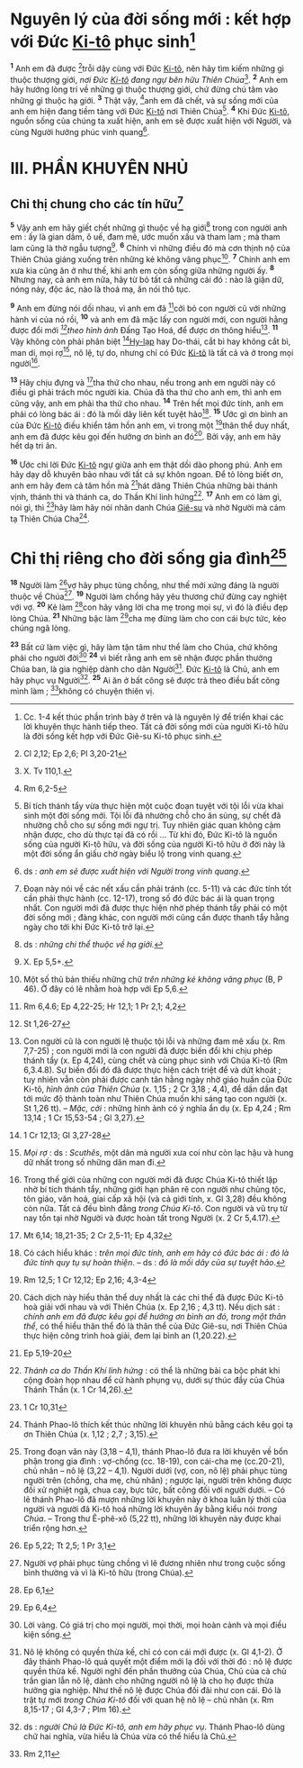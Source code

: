 # Nguyên lý của đời sống mới : kết hợp với Đức [Ki-tô]() phục sinh[^1-e92d1a3d-b733-4a76-a51b-65dac1f27e77]
<sup><b>1</b></sup> Anh em đã được [^1@-e92d1a3d-b733-4a76-a51b-65dac1f27e77]trỗi dậy cùng với Đức [Ki-tô](), nên hãy tìm kiếm những gì thuộc thượng giới, *nơi Đức [Ki-tô]() đang ngự bên hữu Thiên Chúa*[^2-e92d1a3d-b733-4a76-a51b-65dac1f27e77]. <sup><b>2</b></sup> Anh em hãy hướng lòng trí về những gì thuộc thượng giới, chứ đừng chú tâm vào những gì thuộc hạ giới. <sup><b>3</b></sup> Thật vậy, [^2@-e92d1a3d-b733-4a76-a51b-65dac1f27e77]anh em đã chết, và sự sống mới của anh em hiện đang tiềm tàng với Đức [Ki-tô]() nơi Thiên Chúa[^3-e92d1a3d-b733-4a76-a51b-65dac1f27e77]. <sup><b>4</b></sup> Khi Đức [Ki-tô](), nguồn sống của chúng ta xuất hiện, anh em sẽ được xuất hiện với Người, và cùng Người hưởng phúc vinh quang[^4-e92d1a3d-b733-4a76-a51b-65dac1f27e77].

# III. PHẦN KHUYÊN NHỦ

## Chỉ thị chung cho các tín hữu[^5-e92d1a3d-b733-4a76-a51b-65dac1f27e77]
<sup><b>5</b></sup> Vậy anh em hãy giết chết những gì thuộc về hạ giới[^6-e92d1a3d-b733-4a76-a51b-65dac1f27e77] trong con người anh em : ấy là gian dâm, ô uế, đam mê, ước muốn xấu và tham lam ; mà tham lam cũng là thờ ngẫu tượng[^7-e92d1a3d-b733-4a76-a51b-65dac1f27e77]. <sup><b>6</b></sup> Chính vì những điều đó mà cơn thịnh nộ của Thiên Chúa giáng xuống trên những kẻ không vâng phục[^8-e92d1a3d-b733-4a76-a51b-65dac1f27e77]. <sup><b>7</b></sup> Chính anh em xưa kia cũng ăn ở như thế, khi anh em còn sống giữa những người ấy. <sup><b>8</b></sup> Nhưng nay, cả anh em nữa, hãy từ bỏ tất cả những cái đó : nào là giận dữ, nóng nảy, độc ác, nào là thoá mạ, ăn nói thô tục.

<sup><b>9</b></sup> Anh em đừng nói dối nhau, vì anh em đã [^3@-e92d1a3d-b733-4a76-a51b-65dac1f27e77]cởi bỏ con người cũ với những hành vi của nó rồi, <sup><b>10</b></sup> và anh em đã mặc lấy con người mới, con người hằng được đổi mới *[^4@-e92d1a3d-b733-4a76-a51b-65dac1f27e77]theo hình ảnh* Đấng Tạo Hoá, để được ơn thông hiểu[^9-e92d1a3d-b733-4a76-a51b-65dac1f27e77]. <sup><b>11</b></sup> Vậy không còn phải phân biệt [^5@-e92d1a3d-b733-4a76-a51b-65dac1f27e77][Hy-lạp]() hay Do-thái, cắt bì hay không cắt bì, man di, mọi rợ[^10-e92d1a3d-b733-4a76-a51b-65dac1f27e77], nô lệ, tự do, nhưng chỉ có Đức [Ki-tô]() là tất cả và ở trong mọi người[^11-e92d1a3d-b733-4a76-a51b-65dac1f27e77].

<sup><b>13</b></sup> Hãy chịu đựng và [^8@-e92d1a3d-b733-4a76-a51b-65dac1f27e77]tha thứ cho nhau, nếu trong anh em người này có điều gì phải trách móc người kia. Chúa đã tha thứ cho anh em, thì anh em cũng vậy, anh em phải tha thứ cho nhau. <sup><b>14</b></sup> Trên hết mọi đức tính, anh em phải có lòng bác ái : đó là mối dây liên kết tuyệt hảo[^13-e92d1a3d-b733-4a76-a51b-65dac1f27e77]. <sup><b>15</b></sup> Ước gì ơn bình an của Đức [Ki-tô]() điều khiển tâm hồn anh em, vì trong một [^9@-e92d1a3d-b733-4a76-a51b-65dac1f27e77]thân thể duy nhất, anh em đã được kêu gọi đến hưởng ơn bình an đó[^14-e92d1a3d-b733-4a76-a51b-65dac1f27e77]. Bởi vậy, anh em hãy hết dạ tri ân.

<sup><b>16</b></sup> Ước chi lời Đức [Ki-tô]() ngự giữa anh em thật dồi dào phong phú. Anh em hãy dạy dỗ khuyên bảo nhau với tất cả sự khôn ngoan. Để tỏ lòng biết ơn, anh em hãy đem cả tâm hồn mà [^10@-e92d1a3d-b733-4a76-a51b-65dac1f27e77]hát dâng Thiên Chúa những bài thánh vịnh, thánh thi và thánh ca, do Thần Khí linh hứng[^15-e92d1a3d-b733-4a76-a51b-65dac1f27e77]. <sup><b>17</b></sup> Anh em có làm gì, nói gì, thì [^11@-e92d1a3d-b733-4a76-a51b-65dac1f27e77]hãy làm hãy nói nhân danh Chúa [Giê-su]() và nhờ Người mà cảm tạ Thiên Chúa Cha[^16-e92d1a3d-b733-4a76-a51b-65dac1f27e77].

# Chỉ thị riêng cho đời sống gia đình[^17-e92d1a3d-b733-4a76-a51b-65dac1f27e77]
<sup><b>18</b></sup> Người làm [^12@-e92d1a3d-b733-4a76-a51b-65dac1f27e77]vợ hãy phục tùng chồng, như thế mới xứng đáng là người thuộc về Chúa[^18-e92d1a3d-b733-4a76-a51b-65dac1f27e77]. <sup><b>19</b></sup> Người làm chồng hãy yêu thương chứ đừng cay nghiệt với vợ. <sup><b>20</b></sup> Kẻ làm [^13@-e92d1a3d-b733-4a76-a51b-65dac1f27e77]con hãy vâng lời cha mẹ trong mọi sự, vì đó là điều đẹp lòng Chúa. <sup><b>21</b></sup> Những bậc làm [^14@-e92d1a3d-b733-4a76-a51b-65dac1f27e77]cha mẹ đừng làm cho con cái bực tức, kẻo chúng ngã lòng.

<sup><b>23</b></sup> Bất cứ làm việc gì, hãy làm tận tâm như thể làm cho Chúa, chứ không phải cho người đời[^21-e92d1a3d-b733-4a76-a51b-65dac1f27e77] <sup><b>24</b></sup> vì biết rằng anh em sẽ nhận được phần thưởng Chúa ban, là gia nghiệp dành cho dân Người[^22-e92d1a3d-b733-4a76-a51b-65dac1f27e77]. Đức [Ki-tô]() là Chủ, anh em hãy phục vụ Người[^23-e92d1a3d-b733-4a76-a51b-65dac1f27e77]. <sup><b>25</b></sup> Ai ăn ở bất công sẽ được trả theo điều bất công mình làm ; [^16@-e92d1a3d-b733-4a76-a51b-65dac1f27e77]không có chuyện thiên vị.

[^1-e92d1a3d-b733-4a76-a51b-65dac1f27e77]: Cc. 1-4 kết thúc phần trình bày ở trên và là nguyên lý để triển khai các lời khuyên thực hành tiếp theo. Tất cả đời sống mới của người Ki-tô hữu là đời sống kết hợp với Đức Giê-su Ki-tô phục sinh.
[^2-e92d1a3d-b733-4a76-a51b-65dac1f27e77]: X. Tv 110,1.
[^3-e92d1a3d-b733-4a76-a51b-65dac1f27e77]: Bí tích thánh tẩy vừa thực hiện một cuộc đoạn tuyệt với tội lỗi vừa khai sinh một đời sống mới. Tội lỗi đã nhường chỗ cho ân sủng, sự chết đã nhường chỗ cho sự sống mới ngự trị. Tuy nhiên giác quan không cảm nhận được, cho dù thực tại đã có rồi ... Từ khi đó, Đức Ki-tô là nguồn sống của người Ki-tô hữu, và đời sống của người Ki-tô hữu ở đời này là một đời sống ẩn giấu chờ ngày biểu lộ trong vinh quang.
[^4-e92d1a3d-b733-4a76-a51b-65dac1f27e77]: ds : *anh em sẽ được xuất hiện với Người trong vinh quang*.
[^5-e92d1a3d-b733-4a76-a51b-65dac1f27e77]: Đoạn này nói về các nết xấu cần phải tránh (cc. 5-11) và các đức tính tốt cần phải thực hành (cc. 12-17), trong số đó đức bác ái là quan trọng nhất. Con người mới đã được thực hiện nhờ phép thánh tẩy phải có một đời sống mới ; đàng khác, con người mới cũng cần được thanh tẩy hằng ngày cho tới khi Đức Ki-tô trở lại.
[^6-e92d1a3d-b733-4a76-a51b-65dac1f27e77]: ds : *những chi thể thuộc về hạ giới.*
[^7-e92d1a3d-b733-4a76-a51b-65dac1f27e77]: X. Ep 5,5+.
[^8-e92d1a3d-b733-4a76-a51b-65dac1f27e77]: Một số thủ bản thiếu những chữ *trên những kẻ không vâng phục* (B, P 46). Ở đây có lẽ nhằm hoà hợp với Ep 5,6.
[^9-e92d1a3d-b733-4a76-a51b-65dac1f27e77]: Con người cũ là con người lệ thuộc tội lỗi và những đam mê xấu (x. Rm 7,7-25) ; con người mới là con người đã được biến đổi khi chịu phép thánh tẩy (x. Ep 4,24), cùng chết và cùng phục sinh với Chúa Ki-tô (Rm 6,3.4.8). Sự biến đổi đó đã được thực hiện cách triệt để và dứt khoát ; tuy nhiên vẫn còn phải được canh tân hằng ngày nhờ giáo huấn của Đức Ki-tô, *hình ảnh của Thiên Chúa* (x. 1,15 ; 2 Cr 3,18 ; 4,4), để dần dần đạt tới mức độ thành toàn như Thiên Chúa muốn khi sáng tạo con người (x. St 1,26 tt). – *Mặc, cởi* : những hình ảnh có ý nghĩa ẩn dụ (x. Ep 4,24 ; Rm 13,14 ; 1 Cr 15,53-54 ; Gl 3,27).
[^10-e92d1a3d-b733-4a76-a51b-65dac1f27e77]: *Mọi rợ* : ds : *Scuthês*, một dân mà người xưa coi như còn lạc hậu và hung dữ nhất trong số những dân man đi.
[^11-e92d1a3d-b733-4a76-a51b-65dac1f27e77]: Trong thế giới của những con người mới đã được Chúa Ki-tô thiết lập nhờ bí tích thánh tẩy, những giới hạn phân rẽ con người như chủng tộc, tôn giáo, văn hoá, giai cấp xã hội (và cả giới tính, x. Gl 3,28) đều không còn nữa. Tất cả đều bình đẳng *trong Chúa Ki-tô*. Con người và vũ trụ từ nay tồn tại nhờ Người và được hoàn tất trong Người (x. 2 Cr 5,4.17).
[^13-e92d1a3d-b733-4a76-a51b-65dac1f27e77]: Có cách hiểu khác : *trên mọi đức tính, anh em hãy có đức bác ái : đó là đức tính quy tụ sự hoàn thiện*. – ds : *đó là mối dây của sự tuyệt hảo*.
[^14-e92d1a3d-b733-4a76-a51b-65dac1f27e77]: Cách dịch này hiểu thân thể duy nhất là các chi thể đã được Đức Ki-tô hoà giải với nhau và với Thiên Chúa (x. Ep 2,16 ; 4,3 tt). Nếu dịch sát : *chính anh em đã được kêu gọi để hưởng ơn bình an đó, trong một thân thể*, có thể hiểu thân thể đó là thân thể của Đức Giê-su, nơi Thiên Chúa thực hiện công trình hoà giải, đem lại bình an (1,20.22).
[^15-e92d1a3d-b733-4a76-a51b-65dac1f27e77]: *Thánh ca do Thần Khí linh hứng* : có thể là những bài ca bộc phát khi cộng đoàn họp nhau để cử hành phụng vụ, dưới sự thúc đẩy của Chúa Thánh Thần (x. 1 Cr 14,26).
[^16-e92d1a3d-b733-4a76-a51b-65dac1f27e77]: Thánh Phao-lô thích kết thúc những lời khuyên nhủ bằng cách kêu gọi tạ ơn Thiên Chúa (x. 1,12 ; 2,7 ; 3,15).
[^17-e92d1a3d-b733-4a76-a51b-65dac1f27e77]: Trong đoạn văn này (3,18 – 4,1), thánh Phao-lô đưa ra lời khuyên về bổn phận trong gia đình : vợ-chồng (cc. 18-19), con cái-cha mẹ (cc.20-21), chủ nhân – nô lệ (3,22 – 4,1). Người dưới (vợ, con, nô lệ) phải phục tùng người trên (chồng, cha mẹ, chủ nhân) ; ngược lại, người trên không được đối xử nghiệt ngã, chua cay, bực tức, bất công đối với người dưới. – Có lẽ thánh Phao-lô đã mượn những lời khuyên này ở khoa luân lý thời của người và người đã Ki-tô hoá những lời khuyên ấy bằng kiểu nói *trong Chúa*. – Trong thư Ê-phê-xô (5,22 tt), những lời khuyên này được khai triển rộng hơn.
[^18-e92d1a3d-b733-4a76-a51b-65dac1f27e77]: Người vợ phải phục tùng chồng vì lẽ đương nhiên như trong cuộc sống bình thường và vì là Ki-tô hữu (trong Chúa).
[^21-e92d1a3d-b733-4a76-a51b-65dac1f27e77]: Lời vàng. Có giá trị cho mọi người, mọi thời, mọi hoàn cảnh và mọi điều kiện sống.
[^22-e92d1a3d-b733-4a76-a51b-65dac1f27e77]: Nô lệ không có quyền thừa kế, chỉ có con cái mới được (x. Gl 4,1-2). Ở đây thánh Phao-lô quả quyết một điểm mới lạ đối với thời đó : nô lệ được quyền thừa kế. Người nghĩ đến phần thưởng của Chúa, Chủ của cả chủ trần gian lẫn nô lệ, dành cho những người nô lệ là cho họ được thừa hưởng gia nghiệp. Như thế nô lệ được Chúa đối đãi như con cái. Đó là trật tự mới *trong Chúa Ki-tô* đối với quan hệ nô lệ – chủ nhân (x. Rm 8,15-17 ; Gl 4,3-7 ; Plm 16).
[^23-e92d1a3d-b733-4a76-a51b-65dac1f27e77]: ds : *người Chủ là Đức Ki-tô, anh em hãy phục vụ*. Thánh Phao-lô dùng chữ hai nghĩa, vừa hiểu là Chúa vừa có thể hiểu là Chủ.
[^1@-e92d1a3d-b733-4a76-a51b-65dac1f27e77]: Cl 2,12; Ep 2,6; Pl 3,20-21
[^2@-e92d1a3d-b733-4a76-a51b-65dac1f27e77]: Rm 6,2-5
[^3@-e92d1a3d-b733-4a76-a51b-65dac1f27e77]: Rm 6,4.6; Ep 4,22-25; Hr 12,1; 1 Pr 2,1; 4,2
[^4@-e92d1a3d-b733-4a76-a51b-65dac1f27e77]: St 1,26-27
[^5@-e92d1a3d-b733-4a76-a51b-65dac1f27e77]: 1 Cr 12,13; Gl 3,27-28
[^8@-e92d1a3d-b733-4a76-a51b-65dac1f27e77]: Mt 6,14; 18,21-35; 2 Cr 2,5-11; Ep 4,32
[^9@-e92d1a3d-b733-4a76-a51b-65dac1f27e77]: Rm 12,5; 1 Cr 12,12; Ep 2,16; 4,3-4
[^10@-e92d1a3d-b733-4a76-a51b-65dac1f27e77]: Ep 5,19-20
[^11@-e92d1a3d-b733-4a76-a51b-65dac1f27e77]: 1 Cr 10,31
[^12@-e92d1a3d-b733-4a76-a51b-65dac1f27e77]: Ep 5,22; Tt 2,5; 1 Pr 3,1
[^13@-e92d1a3d-b733-4a76-a51b-65dac1f27e77]: Ep 6,1
[^14@-e92d1a3d-b733-4a76-a51b-65dac1f27e77]: Ep 6,4
[^16@-e92d1a3d-b733-4a76-a51b-65dac1f27e77]: Rm 2,11